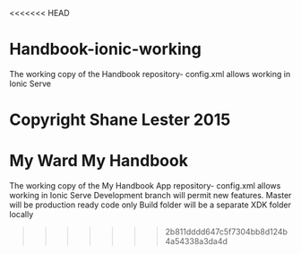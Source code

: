 <<<<<<< HEAD
# Handbook-ionic-working
The working copy of the Handbook repository- config.xml allows working in Ionic Serve

Copyright Shane Lester 2015
=======
# My Ward My Handbook
The working copy of the My Handbook App repository- config.xml allows working in Ionic Serve
Development branch will permit new features. 
Master will be production ready code only
Build folder will be a separate XDK folder locally
>>>>>>> 2b811dddd647c5f7304bb8d124b4a54338a3da4d
